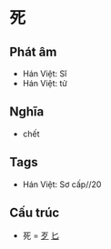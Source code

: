 # 死

## Phát âm
* Hán Việt: Sǐ
* Hán Việt: tử

## Nghĩa
* chết

## Tags
* Hán Việt: Sơ cấp//20

## Cấu trúc
* 死 = [歹](歹.md) [匕](匕.md)

<script>window.HANZI_FIELD='死';</script>